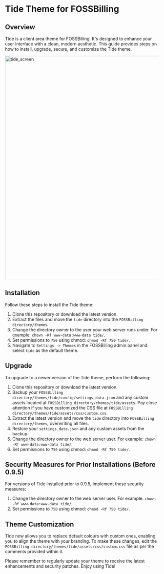 # Tide Theme for FOSSBilling

## Overview

Tide is a client area theme for FOSSBilling. It's designed to enhance your user interface with a clean, modern aesthetic. This guide provides steps on how to install, upgrade, secure, and customize the Tide theme.

<img width="735" alt="tide_screen" src="https://github.com/getpinga/Tide/assets/121483313/433bf991-6bc0-4c11-83ba-7a369f88ae1a">

## Installation

Follow these steps to install the Tide theme:

1. Clone this repository or download the latest version.
2. Extract the files and move the `tide` directory into the `FOSSBilling directory/themes`.
3. Change the directory owner to the user your web server runs under. For example: `chown -Rf www-data:www-data tide/`.
4. Set permissions to `750` using chmod: `chmod -Rf 750 tide/`.
5. Navigate to `Settings -> Themes` in the FOSSBilling admin panel and select `tide` as the default theme.

## Upgrade

To upgrade to a newer version of the Tide theme, perform the following:

1. Clone this repository or download the latest version.
2. Backup your `FOSSBilling directory/themes/tide/config/settings_data.json` and any custom assets located at `FOSSBilling directory/themes/tide/assets`. Pay close attention if you have customized the CSS file at `FOSSBilling directory/themes/tide/assets/css/custom.css`.
3. Extract the latest version and move the `tide` directory into `FOSSBilling directory/themes`, overwriting all files.
4. Restore your `settings_data.json` and any custom assets from the backup.
5. Change the directory owner to the web server user. For example: `chown -Rf www-data:www-data tide/`.
6. Set permissions to `750` using chmod: `chmod -Rf 750 tide/`.

## Security Measures for Prior Installations (Before 0.9.5)

For versions of Tide installed prior to 0.9.5, implement these security measures:

1. Change the directory owner to the web server user. For example: `chown -Rf www-data:www-data tide/`.
2. Set permissions to `750` using chmod: `chmod -Rf 750 tide/`.

## Theme Customization

Tide now allows you to replace default colours with custom ones, enabling you to align the theme with your branding. To make these changes, edit the `FOSSBilling directory/themes/tide/assets/css/custom.css` file as per the comments provided within it.

Please remember to regularly update your theme to receive the latest enhancements and security patches. Enjoy using Tide!

